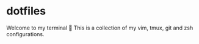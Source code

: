 # dotfiles
Welcome to my terminal 👋 This is a collection of my vim, tmux, git and zsh configurations.
